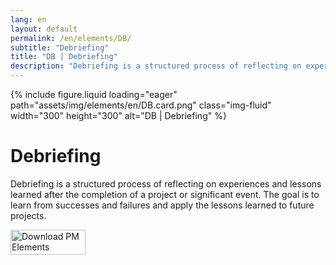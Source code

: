 ```yaml
---
lang: en
layout: default
permalink: /en/elements/DB/
subtitle: "Debriefing"
title: "DB | Debriefing"
description: "Debriefing is a structured process of reflecting on experiences and lessons learned after the completion of a project or significant event. The goal is to learn from successes and failures and apply the lessons learned to future projects."
---
```


{% include figure.liquid loading="eager" path="assets/img/elements/en/DB.card.png" class="img-fluid" width="300" height="300" alt="DB | Debriefing" %}

# Debriefing

Debriefing is a structured process of reflecting on experiences and lessons learned after the completion of a project or significant event. The goal is to learn from successes and failures and apply the lessons learned to future projects.

<a href="https://apps.apple.com/app/apple-store/id6738084498?pt=127441684&ct=website&mt=8">
  <img src="{{ "assets/img/en/appstore.png" | relative_url }}" width="120" height="40" alt="Download PM Elements">
</a>

